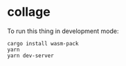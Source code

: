# collage

To run this thing in development mode:

```
cargo install wasm-pack
yarn
yarn dev-server
```
